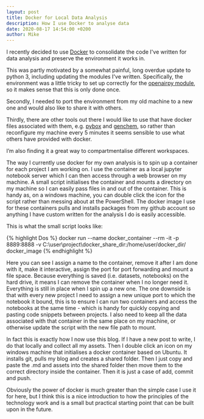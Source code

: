 ```yaml
---
layout: post
title: Docker for Local Data Analysis
description: How I use Docker to analyse data
date: 2020-08-17 14:54:00 +0200
author: Mike
---
```


I recently decided to use [Docker][docker] to consolidate the code I've written for data analysis and preserve the environment it works in.

This was partly motivated by a somewhat painful, long overdue update to python 3, including updating the modules I've written. Specifically, the environment was a little tricky to set up correctly for the [openairpy module][openairpy], so it makes sense that this is only done once.

Secondly, I needed to port the environment from my old machine to a new one and would also like to share it with others.

Thirdly, there are other tools out there I would like to use that have docker files associated with them, e.g. [pybox][pybox] and [genchem][genchem], so rather than reconfigure my machine every 5 minutes it seems sensible to use what others have provided with docker.

I’m also finding it a great way to compartmentalise different workspaces.

The way I currently use docker for my own analysis is to spin up a container for each project I am working on. I use the container as a local jupyter notebook server which I can then access through a web browser on my machine. A small script initialises the container and mounts a directory on my machine so I can easily pass files in and out of the container. This is handy as, on a windows machine, you can double click the icon for the script rather than messing about at the PowerShell. The docker image I use for these containers pulls and installs packages from my github account so anything I have custom written for the analysis I do is easily accessible.

This is what the small script looks like:

{% highlight Dos %}
docker run --name docker_container --rm -it -p 8889:8888 -v C:\user\project\docker_share_dir\:/home/user/docker_dir/ docker_image
{% endhighlight %}

Here you can see I assign a name to the container, remove it after I am done with it, make it interactive, assign the port for port forwarding and mount a file space. Because everything is saved (i.e. datasets, notebooks) on the hard drive, it means I can remove the container when I no longer need it. Everything is still in place when I spin up a new one. The one downside is that with every new project I need to assign a new unique port to which the notebook it bound, this is to ensure I can run two containers and access the notebooks at the same time - which is handy for quickly copying and pasting code snippets between projects. I also need to keep all the data associated with that container in the same place on my machine, or otherwise update the script with the new file path to mount.

In fact this is exactly how I now use this blog. If I have a new post to write, I do that locally and collect all my assets. Then I double click an icon on my windows machine that initialises a docker container based on Ubuntu. It installs git, pulls my blog and creates a shared folder. Then I just copy and paste the .md and assets into the shared folder then move them to the correct directory inside the container. Then it is just a case of add, commit and push.

Obviously the power of docker is much greater than the simple case I use it for here, but I think this is a nice introduction to how the principles of the technology work and is a small but practical starting point that can be built upon in the future.

[docker]: https://www.docker.com/products/docker-desktop/
[openairpy]: https://micpri.github.io/2019/01/22/Rpy_openair.html
[pybox]: https://github.com/loftytopping/PyBox/
[genchem]: https://github.com/metno/genchem/
